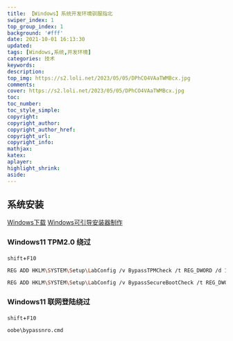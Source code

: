 ```yaml
---
title: 【Windows】系统开发环境驯服指北
swiper_index: 1
top_group_index: 1
background: '#fff'
date: 2021-10-01 16:13:30
updated:
tags: [Windows,系统,开发环境]
categories: 技术
keywords:
description:
top_img: https://s2.loli.net/2023/05/05/DPhCO4VAaTWMBcx.jpg
comments:
cover: https://s2.loli.net/2023/05/05/DPhCO4VAaTWMBcx.jpg
toc:
toc_number:
toc_style_simple:
copyright:
copyright_author:
copyright_author_href:
copyright_url:
copyright_info:
mathjax:
katex:
aplayer:
highlight_shrink:
aside:
---
```


## 系统安装
[Windows下载](https://next.itellyou.cn)
[Windows可引导安装器制作](https://rufus.ie/zh/)
### Windows11 TPM2.0 绕过
`shift`+`F10`
```bash
REG ADD HKLM\SYSTEM\Setup\LabConfig /v BypassTPMCheck /t REG_DWORD /d 1

REG ADD HKLM\SYSTEM\Setup\LabConfig /v BypassSecureBootCheck /t REG_DWORD /d 1
```
### Windows11 联网登陆绕过
`shift`+`F10`
```bash
oobe\bypassnro.cmd 
```